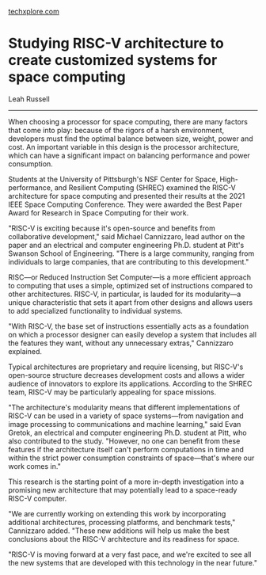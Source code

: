 [techxplore.com](https://techxplore.com/news/2021-09-risc-v-architecture-customized-space.html)

# Studying RISC-V architecture to create customized systems for space computing

Leah Russell

---

When choosing a processor for space computing, there are many factors that come into play: because of the rigors of a harsh environment, developers must find the optimal balance between size, weight, power and cost. An important variable in this design is the processor architecture, which can have a significant impact on balancing performance and power consumption.

Students at the University of Pittsburgh's NSF Center for Space, High-performance, and Resilient Computing (SHREC) examined the RISC-V architecture for space computing and presented their results at the 2021 IEEE Space Computing Conference. They were awarded the Best Paper Award for Research in Space Computing for their work.

"RISC-V is exciting because it's open-source and benefits from collaborative development," said Michael Cannizzaro, lead author on the paper and an electrical and computer engineering Ph.D. student at Pitt's Swanson School of Engineering. "There is a large community, ranging from individuals to large companies, that are contributing to this development."

RISC—or Reduced Instruction Set Computer—is a more efficient approach to computing that uses a simple, optimized set of instructions compared to other architectures. RISC-V, in particular, is lauded for its modularity—a unique characteristic that sets it apart from other designs and allows users to add specialized functionality to individual systems.

"With RISC-V, the base set of instructions essentially acts as a foundation on which a processor designer can easily develop a system that includes all the features they want, without any unnecessary extras," Cannizzaro explained.

Typical architectures are proprietary and require licensing, but RISC-V's open-source structure decreases development costs and allows a wider audience of innovators to explore its applications. According to the SHREC team, RISC-V may be particularly appealing for space missions.

"The architecture's modularity means that different implementations of RISC-V can be used in a variety of space systems—from navigation and image processing to communications and machine learning," said Evan Gretok, an electrical and computer engineering Ph.D. student at Pitt, who also contributed to the study. "However, no one can benefit from these features if the architecture itself can't perform computations in time and within the strict power consumption constraints of space—that's where our work comes in."

This research is the starting point of a more in-depth investigation into a promising new architecture that may potentially lead to a space-ready RISC-V computer.

"We are currently working on extending this work by incorporating additional architectures, processing platforms, and benchmark tests," Cannizzaro added. "These new additions will help us make the best conclusions about the RISC-V architecture and its readiness for space.

"RISC-V is moving forward at a very fast pace, and we're excited to see all the new systems that are developed with this technology in the near future." 
